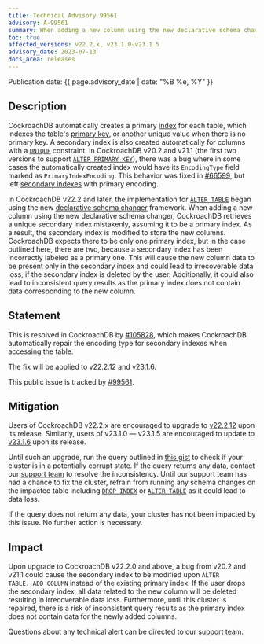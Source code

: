 ```yaml
---
title: Technical Advisory 99561
advisory: A-99561
summary: When adding a new column using the new declarative schema changer, CockroachDB retrieves a unique secondary index mistakenly, assuming it to be a primary index.
toc: true
affected_versions: v22.2.x, v23.1.0-v23.1.5
advisory_date: 2023-07-13
docs_area: releases
---
```


Publication date: {{ page.advisory_date | date: "%B %e, %Y" }}

## Description

CockroachDB automatically creates a primary [index](../v23.1/indexes.html) for each table, which indexes the table's [primary key](../v23.1/primary-key.html), or another unique value when there is no primary key. A secondary index is also created automatically for columns with a [`UNIQUE`](../v23.1/unique.html) constraint. In CockroachDB v20.2 and v21.1 (the first two versions to support [`ALTER PRIMARY KEY`](../v21.1/alter-primary-key.html)), there was a bug where in some cases the automatically created index would have its `EncodingType` field marked as `PrimaryIndexEncoding`. This behavior was fixed in [#66599](https://github.com/cockroachdb/cockroach/pull/66599), but left [secondary indexes](../v23.1/schema-design-indexes.html) with primary encoding.

In CockroachDB v22.2 and later, the implementation for [`ALTER TABLE`](../v22.2/alter-table.html#add-column) began using the new [declarative schema changer](../v23.1/online-schema-changes.html#declarative-schema-changer) framework. When adding a new column using the new declarative schema changer, CockroachDB retrieves a unique secondary index mistakenly, assuming it to be a primary index. As a result, the secondary index is modified to store the new columns. CockroachDB expects there to be only one primary index, but in the case outlined here, there are two, because a secondary index has been incorrectly labeled as a primary one. This will cause the new column data to be present only in the secondary index and could lead to irrecoverable data loss, if the secondary index is deleted by the user. Additionally, it could also lead to inconsistent query results as the primary index does not contain data corresponding to the new column.

## Statement

This is resolved in CockroachDB by [#105828](https://github.com/cockroachdb/cockroach/pull/105828), which makes CockroachDB automatically repair the encoding type for secondary indexes when accessing the table.

The fix will be applied to v22.2.12 and v23.1.6.

This public issue is tracked by [#99561](https://github.com/cockroachdb/cockroach/issues/99561).

## Mitigation

Users of CockroachDB v22.2.x are encouraged to upgrade to [v22.2.12](../releases/v22.2.html) upon its release. Similarly, users of v23.1.0 — v23.1.5 are encouraged to update to [v23.1.6](../releases/v23.1.html) upon its release.

Until such an upgrade, run the query outlined in [this gist](https://gist.github.com/fqazi/2b71b05ce8f6b028267ed3b4498c4f6a) to check if your cluster is in a potentially corrupt state. If the query returns any data, contact our [support team](https://support.cockroachlabs.com/) to resolve the inconsistency. Until our support team has had a chance to fix the cluster, refrain from running any schema changes on the impacted table including [`DROP INDEX`](../v23.1/drop-index.html) or [`ALTER TABLE`](../v23.1/alter-table.html) as it could lead to data loss.

If the query does not return any data, your cluster has not been impacted by this issue. No further action is necessary.

## Impact

Upon upgrade to CockroachDB v22.2.0 and above, a bug from v20.2 and v21.1 could cause the secondary index to be modified upon `ALTER TABLE..ADD COLUMN` instead of the existing primary index. If the user drops the secondary index, all data related to the new column will be deleted resulting in irrecoverable data loss. Furthermore, until this cluster is repaired, there is a risk of inconsistent query results as the primary index does not contain data for the newly added columns.

Questions about any technical alert can be directed to our [support team](https://support.cockroachlabs.com/).
